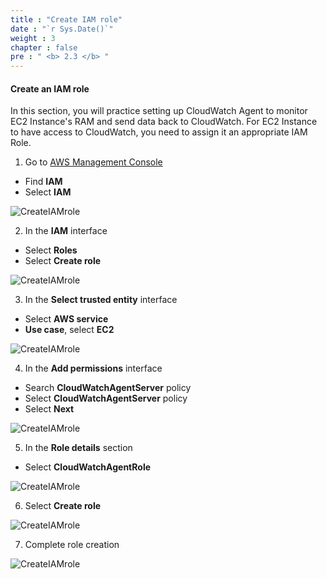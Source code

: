 ```yaml
---
title : "Create IAM role"
date : "`r Sys.Date()`"
weight : 3
chapter : false
pre : " <b> 2.3 </b> "
---
```


#### Create an IAM role
In this section, you will practice setting up CloudWatch Agent to monitor EC2 Instance's RAM and send data back to CloudWatch. For EC2 Instance to have access to CloudWatch, you need to assign it an appropriate IAM Role.

1. Go to [AWS Management Console](https://aws.amazon.com/console/)

- Find **IAM**
- Select **IAM**

![CreateIAMrole](/images/3/0001.png?featherlight=false&width=90pc)

2. In the **IAM** interface

- Select **Roles**
- Select **Create role**

![CreateIAMrole](/images/3/0002.png?featherlight=false&width=90pc)

3. In the **Select trusted entity** interface

- Select **AWS service**
- **Use case**, select **EC2**

![CreateIAMrole](/images/3/0003.png?featherlight=false&width=90pc)

4. In the **Add permissions** interface

- Search **CloudWatchAgentServer** policy
- Select **CloudWatchAgentServer** policy
- Select **Next**

![CreateIAMrole](/images/3/0004.png?featherlight=false&width=90pc)

5. In the **Role details** section

- Select **CloudWatchAgentRole**

![CreateIAMrole](/images/3/0005.png?featherlight=false&width=90pc)

6. Select **Create role**

![CreateIAMrole](/images/3/0006.png?featherlight=false&width=90pc)

7. Complete role creation

![CreateIAMrole](/images/3/0007.png?featherlight=false&width=90pc)